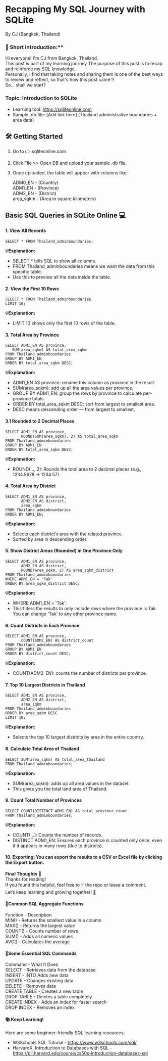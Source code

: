 # Recapping My SQL Journey with SQLite
By CJ (Bangkok, Thailand)

### 👋 Short Introduction:**   
Hi everyone! I'm CJ from Bangkok, Thailand.  
This post is part of my learning journey
The purpose of this post is to recap and reinforce my SQL knowledge.   
Personally, I find that taking notes and sharing them is one of the best ways to review and reflect, so that's how this post came !!  
So… shall we start?




### Topic: Introduction to SQLite

- Learning tool: https://sqliteonline.com
- Sample .db file: [Add link here] (Thailand administrative boundaries + area data)



## 🛠️ Getting Started
1. Go to 👉 sqliteonline.com      
2. Click File >> Open DB and upload your sample .db file.    
3. Once uploaded, the table will appear with columns like:     
  
    ADM0_EN - (Country)  
    ADM1_EN - (Province)  
    ADM2_EN - (District)  
    area_sqkm - (Area in square kilometers)  



## Basic SQL Queries in SQLite Online 💻  
####  1. View All Records    

    
    SELECT * FROM Thailand_adminboundaries;    

    
**💡Explanation:**   
* SELECT * tells SQL to show all columns.    
* FROM Thailand_adminboundaries means we want the data from this specific table.  
* Use this to preview all the data inside the table.  
  
#### 2. View the First 10 Rows

    
    SELECT * FROM Thailand_adminboundaries  
    LIMIT 10;  

    
**💡Explanation:**     
* LIMIT 10 shows only the first 10 rows of the table.    

#### 3. Total Area by Province

    SELECT ADM1_EN AS province, 
       SUM(area_sqkm) AS total_area_sqkm
    FROM Thailand_adminboundaries
    GROUP BY ADM1_EN
    ORDER BY total_area_sqkm DESC;

**💡Explanation:**     
* ADM1_EN AS province: rename this column as province in the result.  
* SUM(area_sqkm): add up all the area values per province.  
* GROUP BY ADM1_EN: group the rows by province to calculate per-province totals.  
* ORDER BY total_area_sqkm DESC: sort from largest to smallest area.  
* DESC means descending order — from largest to smallest.  


#### 3.1 Rounded to 2 Decimal Places 

    SELECT ADM1_EN AS province, 
           ROUND(SUM(area_sqkm), 2) AS total_area_sqkm
    FROM Thailand_adminboundaries
    GROUP BY ADM1_EN
    ORDER BY total_area_sqkm DESC;

**💡Explanation:**    
* ROUND(..., 2): Rounds the total area to 2 decimal places (e.g., 1234.5678 → 1234.57).  

#### 4. Total Area by District

    SELECT ADM1_EN AS province,
           ADM2_EN AS district,
           area_sqkm
    FROM Thailand_adminboundaries
    ORDER BY ADM1_EN;

**💡Explanation:**    
* Selects each district’s area with the related province.  
* Sorted by area in descending order.  

#### 5. Show District Areas (Rounded) in One Province Only

    SELECT ADM1_EN AS province,
           ADM2_EN AS district,
           ROUND(area_sqkm, 2) AS area_sqkm_district
    FROM Thailand_adminboundaries
    WHERE ADM1_EN = 'Tak'
    ORDER BY area_sqkm_district DESC;

**💡Explanation:**  
* WHERE ADM1_EN = 'Tak':
* This filters the results to only include rows where the province is Tak. You can change 'Tak' to any other province name.


#### 6.  Count Districts in Each Province

    SELECT ADM1_EN AS province,
           COUNT(ADM2_EN) AS district_count
    FROM Thailand_adminboundaries
    GROUP BY ADM1_EN
    ORDER BY district_count DESC;

**💡Explanation:**    
* COUNT(ADM2_EN): counts the number of districts per province.  

#### 7. Top 10 Largest Districts in Thailand

    SELECT ADM1_EN AS province,
           ADM2_EN AS district,
           area_sqkm
    FROM Thailand_adminboundaries
    ORDER BY area_sqkm DESC
    LIMIT 10;

**💡Explanation:**
* Selects the top 10 largest districts by area in the entire country.

#### 8. Calculate Total Area of Thailand

    SELECT SUM(area_sqkm) AS total_area_thailand
    FROM Thailand_adminboundaries;

**💡Explanation:**
 * SUM(area_sqkm): adds up all area values in the dataset.  
 * This gives you the total land area of Thailand.  


#### 9. Count Total Number of Provinces

    SELECT COUNT(DISTINCT ADM1_EN) AS total_province_count
    FROM Thailand_adminboundaries;

**💡Explanation:**
* COUNT(...): Counts the number of records.  
* DISTINCT ADM1_EN: Ensures each province is counted only once, even if it appears in many rows (due to districts).  


#### 10. Exporting: You can export the results to a CSV or Excel file by clicking the Export button.



**Final Thoughts 💬**  
Thanks for reading!  
If you found this helpful, feel free to ⭐ the repo or leave a comment.  
Let’s keep learning and growing together! 🌱  

#### 📌Common SQL Aggregate Functions 
Function	- Description   
MIN()	    - Returns the smallest value in a column  
MAX()    	- Returns the largest value  
COUNT()	  - Counts number of rows  
SUM()	    - Adds all numeric values  
AVG()	    - Calculates the average  

#### 📌Some Essential SQL Commands  
Command	      - What It Does  
SELECT	      - Retrieves data from the database    
INSERT        - INTO	Adds new data    
UPDATE	      - Changes existing data    
DELETE	      - Removes data    
CREATE TABLE	- Creates a new table    
DROP TABLE	  - Deletes a table completely    
CREATE INDEX	- Adds an index for faster search    
DROP INDEX	  - Removes an index    


#### 📚 Keep Learning!  
Here are some beginner-friendly SQL learning resources:  
* W3Schools SQL Tutorial - https://www.w3schools.com/sql/  
* HarvardX, Introduction to Databases with SQL - https://pll.harvard.edu/course/cs50s-introduction-databases-sql



